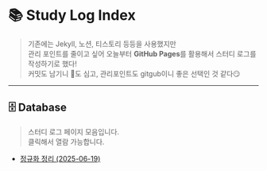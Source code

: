 # 📚 Study Log Index

> 기존에는 Jekyll, 노션, 티스토리 등등을 사용했지만  
> 관리 포인트를 줄이고 싶어 오늘부터 **GitHub Pages**를 활용해서 스터디 로그를 작성하기로 했다!  
> 커밋도 남기니 🌱도 심고,
> 관리포인트도 gitgub이니 좋은 선택인 것 같다😏

---

## 🗄️ Database
> 스터디 로그 페이지 모음입니다.  
> 클릭해서 열람 가능합니다.  
- [정규화 정리 (2025-06-19)](/study-log/normalization)

